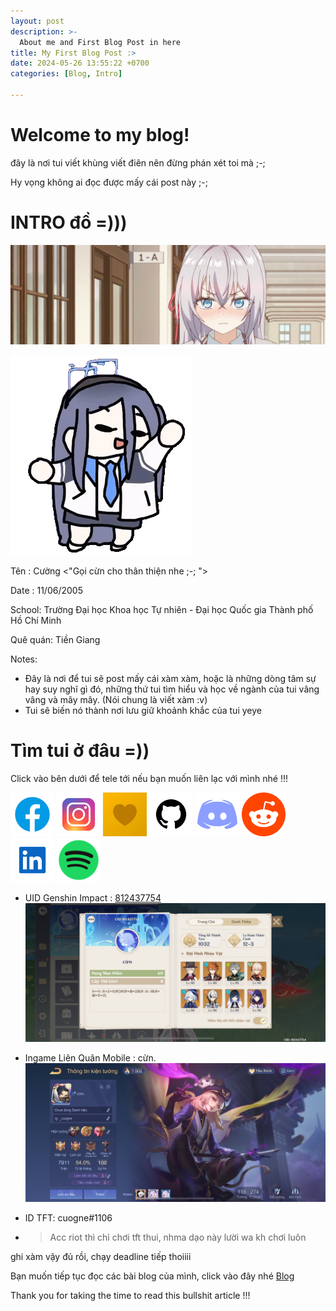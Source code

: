 ```yaml
---
layout: post
description: >-
  About me and First Blog Post in here
title: My First Blog Post :>
date: 2024-05-26 13:55:22 +0700
categories: [Blog, Intro]

---
```


# Welcome to my blog!
đây là nơi tui viết khùng viết điên nên đừng phán xét toi mà ;-;

Hy vọng không ai đọc được mấy cái post này ;-;

# INTRO đồ =)))

![Arya](/img/intro/arya.gif)

![Arisu Dance](/img/intro/blue-archive-arisu.gif)

Tên : Cường <"Gọi cừn cho thân thiện nhe ;-; ">

Date : 11/06/2005

School: Trường Đại học Khoa học Tự nhiên - Đại học Quốc gia Thành phố Hồ Chí Minh

Quê quán: Tiền Giang

Notes:
- Đây là nơi để tui sẽ post mấy cái xàm xàm, hoặc là những dòng tâm sự hay suy nghĩ gì đó, những thứ tui tìm hiểu và học về ngành của tui vâng vâng và mây mây. (Nói chung là viết xàm :v)
- Tui sẽ biến nó thành nơi lưu giữ khoảnh khắc của tui yeye

# Tìm tui ở đâu =))

Click vào bên dưới để tele tới nếu bạn muốn liên lạc với mình nhé !!!

[<img src="/img/intro/facebook.png" alt="fb" width="70"/>](https://www.facebook.com/cuoq.nc/)
[<img src="/img/intro/instagram.png" alt="ins" width="70"/>](https://www.instagram.com/_cuogne/)
[<img src="/img/intro/locket.png" alt="locket" width="70"/>](https://locket.camera/links/WZTL5Pb85EWVSeHJ8)
[<img src="/img/intro/github.png" alt="github" width="70"/>](https://github.com/cuogne)
[<img src="/img/intro/discord.png" alt="discord" width="70"/>](https://discord.gg/haycRy5eqW)
[<img src="/img/intro/reddit.png" alt="reddit" width="70"/>](https://www.reddit.com/user/cuogne/)
[<img src="/img/intro/linkedin.png" alt="linkedin" width="70"/>](https://www.linkedin.com/in/cuogne/)
[<img src="/img/intro/spotify.png" alt="spotify" width="70"/>](https://open.spotify.com/playlist/00NUGyjyWXOXmFaSaDvNRX?si=1f16c625fd014ef6)

- UID Genshin Impact : [812437754](https://enka.network/u/812437754/)
![Genshin Impact](/img/intro/genshin_impact.jpeg)

- Ingame Liên Quân Mobile : cừn.
![Liên Quân Mobile](/img/intro/lq.jpeg)

- ID TFT: cuogne#1106

- > Acc riot thì chỉ chơi tft thui, nhma dạo này lười wa kh chơi luôn

ghi xàm vậy đủ rồi, chạy deadline tiếp thoiiii

Bạn muốn tiếp tục đọc các bài blog của mình, click vào đây nhé [Blog](https://cuogne.github.io/)

Thank you for taking the time to read this bullshit article !!!

